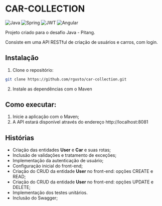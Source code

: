 # CAR-COLLECTION

![Java](https://img.shields.io/badge/java-%23ED8B00.svg?style=for-the-badge&logo=openjdk&logoColor=white)
![Spring](https://img.shields.io/badge/spring-%236DB33F.svg?style=for-the-badge&logo=spring&logoColor=white)
![JWT](https://img.shields.io/badge/JWT-black?style=for-the-badge&logo=JSON%20web%20tokens)
![Angular](https://img.shields.io/badge/Angular-DD0031?style=for-the-badge&logo=angular&logoColor=white)


Projeto criado para o desafio Java - Pitang.

Consiste em uma API RESTful de criação de usuários e carros, com login.

## Instalação

1. Clone o repositório:

```bash
git clone https://github.com/rgusto/car-collection.git
```

2. Instale as dependências com o Maven

## Como executar:

1. Inicie a aplicação com o Maven;
2. A API estará disponível através do endereço http://localhost:8081

## Histórias

* Criação das entidades **User** e **Car** e suas rotas;
* Inclusão de validações e tratamento de exceções;
* Implementação da autenticação de usuário;
* Configuração inicial do front-end;
* Criação do CRUD da entidade **User** no front-end: opções CREATE e READ;
* Criação do CRUD da entidade **User** no front-end: opções UPDATE e DELETE;
* Implementação dos testes unitários.
* Inclusão do Swagger;
